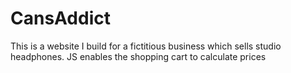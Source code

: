 # CansAddict
This is a website I build for a fictitious business which sells studio headphones. JS enables the shopping cart to calculate prices
